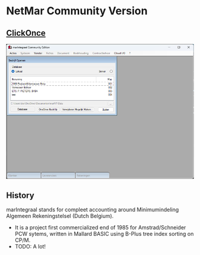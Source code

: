 # NetMar Community Version

## [ClickOnce][ClickOnce]

![NetMarCommunity](img/netMarCommunity.png)

## History

marIntegraal stands for compleet accounting around Minimumindeling Algemeen Rekeningstelsel (Dutch Belgium).

- It is a project first commercialized end of 1985 for Amstrad/Schneider PCW sytems, written in Mallard BASIC using B-Plus tree index sorting on CP/M.
- TODO: A lot!

[ClickOnce]: https://clickonce.vsoft.be/NetMarCommunity/publish.html

